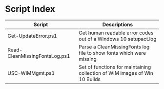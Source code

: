 Script Index
============

|Script                        | Descriptions                                                        |
|------------------------------|---------------------------------------------------------------------|
|Get-UpdateError.ps1           | Get human readable error codes out of a Windows 10 setupact.log     |
|Read-CleanMissingFontsLog.ps1 | Parse a CleanMissingFonts log file to show fonts which were missing |
|USC-WIMMgmt.ps1               | Set of functions for maintaining collection of WIM images of Win 10 Builds |

